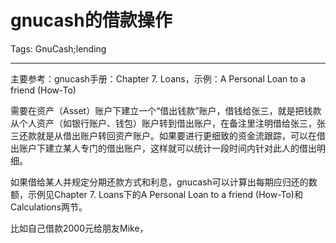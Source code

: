 # gnucash的借款操作
Tags: GnuCash;lending

------

主要参考：gnucash手册：Chapter 7. Loans，示例：A Personal Loan to a friend (How-To)

需要在资产（Asset）账户下建立一个“借出钱款”账户，借钱给张三，就是把钱款从个人资产（如银行账户、钱包）账户转到借出账户，在备注里注明借给张三，张三还款就是从借出账户转回资产账户。如果要进行更细致的资金流跟踪，可以在借出账户下建立某人专门的借出账户，这样就可以统计一段时间内针对此人的借出明细。

如果借给某人并规定分期还款方式和利息，gnucash可以计算出每期应归还的数额，示例见Chapter 7. Loans下的A Personal Loan to a friend (How-To)和Calculations两节。

比如自己借款2000元给朋友Mike，